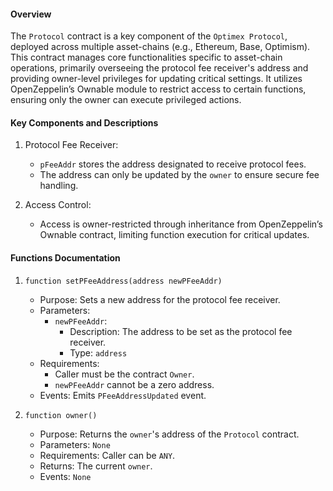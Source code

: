 #### Overview

The `Protocol` contract is a key component of the `Optimex Protocol`, deployed across multiple asset-chains (e.g., Ethereum, Base, Optimism). This contract manages core functionalities specific to asset-chain operations, primarily overseeing the protocol fee receiver's address and providing owner-level privileges for updating critical settings. It utilizes OpenZeppelin’s Ownable module to restrict access to certain functions, ensuring only the owner can execute privileged actions.

#### Key Components and Descriptions

1.  Protocol Fee Receiver:

    - `pFeeAddr` stores the address designated to receive protocol fees.
    - The address can only be updated by the `owner` to ensure secure fee handling.

2.  Access Control:
    - Access is owner-restricted through inheritance from OpenZeppelin’s Ownable contract, limiting function execution for critical updates.

#### Functions Documentation

1.  `function setPFeeAddress(address newPFeeAddr)`

    - Purpose: Sets a new address for the protocol fee receiver.
    - Parameters:
      - `newPFeeAddr`:
        - Description: The address to be set as the protocol fee receiver.
        - Type: `address`
    - Requirements:
      - Caller must be the contract `Owner`.
      - `newPFeeAddr` cannot be a zero address.
    - Events: Emits `PFeeAddressUpdated` event.

2.  `function owner()`

    - Purpose: Returns the `owner`'s address of the `Protocol` contract.
    - Parameters: `None`
    - Requirements: Caller can be `ANY`.
    - Returns: The current `owner`.
    - Events: `None`
